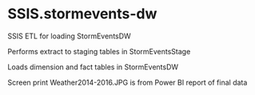 # SSIS.stormevents-dw
SSIS ETL for loading StormEventsDW 

Performs extract to staging tables in StormEventsStage

Loads dimension and fact tables in StormEventsDW

Screen print Weather2014-2016.JPG is from Power BI report of final data

 
